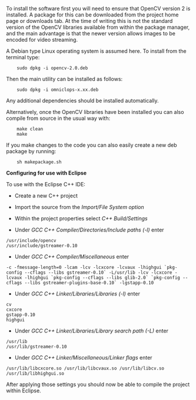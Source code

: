 To install the software first you will need to ensure that OpenCV version 2 is installed.  A package for this can be downloaded from the project home page or downloads tab.  At the time of writing this is not the standard version of the OpenCV libraries available from within the package manager, and the main advantage is that the newer version allows images to be encoded for video streaming.

A Debian type Linux operating system is assumed here.  To install from the terminal type:

```
    sudo dpkg -i opencv-2.0.deb
```

Then the main utility can be installed as follows:

```
    sudo dpkg -i omniclops-x.xx.deb
```

Any additional dependencies should be installed automatically.

Alternatively, once the OpenCV libraries have been installed you can also compile from source in the usual way with:

```
    make clean
    make
```

If you make changes to the code you can also easily create a new deb package by running:

```
    sh makepackage.sh
```


**Configuring for use with Eclipse**

To use with the Eclipse C++ IDE:

  * Create a new C++ project

  * Import the source from the _Import/File System option_

  * Within the project properties select _C++ Build/Settings_

  * Under _GCC C++ Compiler/Directories/Include paths (-l)_ enter

```
/usr/include/opencv
/usr/include/gstreamer-0.10
```

  * Under _GCC C++ Compiler/Miscellaneous_ enter

```
-c -fmessage-length=0 -lcam -lcv -lcxcore -lcvaux -lhighgui `pkg-config --cflags --libs gstreamer-0.10` -L/usr/lib -lcv -lcxcore -lcvaux -lhighgui `pkg-config --cflags --libs glib-2.0` `pkg-config --cflags --libs gstreamer-plugins-base-0.10` -lgstapp-0.10
```

  * Under _GCC C++ Linker/Libraries/Libraries (-l)_ enter

```
cv
cxcore
gstapp-0.10
highgui
```

  * Under _GCC C++ Linker/Libraries/Library search path (-L)_ enter

```
/usr/lib
/usr/lib/gstreamer-0.10
```

  * Under _GCC C++ Linker/Miscellaneous/Linker flags_ enter

```
/usr/lib/libcxcore.so /usr/lib/libcvaux.so /usr/lib/libcv.so /usr/lib/libhighgui.so
```

After applying those settings you should now be able to compile the project within Eclipse.